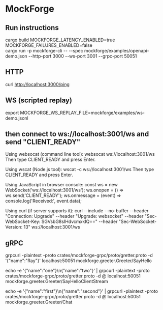 # MockForge

## Run instructions

cargo build
MOCKFORGE_LATENCY_ENABLED=true MOCKFORGE_FAILURES_ENABLED=false \
cargo run -p mockforge-cli -- --spec mockforge/examples/openapi-demo.json --http-port 3000 --ws-port 3001 --grpc-port 50051

## HTTP

curl <http://localhost:3000/ping>

## WS (scripted replay)

export MOCKFORGE_WS_REPLAY_FILE=mockforge/examples/ws-demo.jsonl

## then connect to ws://localhost:3001/ws and send "CLIENT_READY"

Using websocat (command line tool):
websocat ws://localhost:3001/ws
Then type CLIENT_READY and press Enter.

Using wscat (Node.js tool):
wscat -c ws://localhost:3001/ws
Then type CLIENT_READY and press Enter.

Using JavaScript in browser console:
const ws = new WebSocket('ws://localhost:3001/ws');
ws.onopen = () => ws.send('CLIENT_READY');
ws.onmessage = (event) => console.log('Received:', event.data);

Using curl (if server supports it):
curl --include --no-buffer --header "Connection: Upgrade" --header "Upgrade: websocket" --header
"Sec-WebSocket-Key: SGVsbG8sIHdvcmxkIQ==" --header "Sec-WebSocket-Version: 13" ws://localhost:3001/ws

## gRPC

grpcurl -plaintext -proto crates/mockforge-grpc/proto/gretter.proto -d '{"name":"Ray"}' localhost:50051 mockforge.greeter.Greeter/SayHello

echo -e '{"name":"one"}\n{"name":"two"}' | grpcurl -plaintext -proto crates/mockforge-grpc/proto/gretter.proto -d @ localhost:50051 mockforge.greeter.Greeter/SayHelloClientStream

echo -e '{"name":"first"}\n{"name":"second"}' | grpcurl -plaintext -proto crates/mockforge-grpc/proto/gretter.proto -d @ localhost:50051 mockforge.greeter.Greeter/Chat

